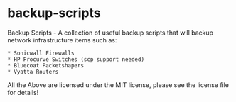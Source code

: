 backup-scripts
==============

Backup Scripts - A collection of useful backup scripts that will backup network infrastructure items such as:

    * Sonicwall Firewalls
    * HP Procurve Switches (scp support needed)
    * Bluecoat Packetshapers
    * Vyatta Routers

All the Above are licensed under the MIT license, please see the license file for details!



